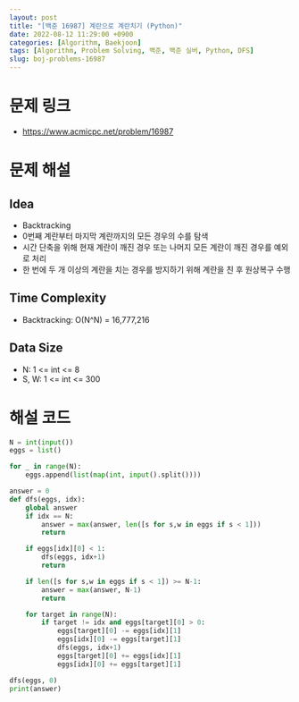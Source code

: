 ```yaml
---
layout: post
title: "[백준 16987] 계란으로 계란치기 (Python)"
date: 2022-08-12 11:29:00 +0900
categories: [Algorithm, Baekjoon]
tags: [Algorithm, Problem Solving, 백준, 백준 실버, Python, DFS]
slug: boj-problems-16987
---
```


# 문제 링크
- https://www.acmicpc.net/problem/16987

# 문제 해설

## Idea
- Backtracking
- 0번째 계란부터 마지막 계란까지의 모든 경우의 수를 탐색
- 시간 단축을 위해 현재 계란이 깨진 경우 또는 나머지 모든 계란이 깨진 경우를 예외로 처리
- 한 번에 두 개 이상의 계란을 치는 경우를 방지하기 위해 계란을 친 후 원상복구 수행

## Time Complexity
- Backtracking: O(N^N) = 16,777,216

## Data Size
- N: 1 <= int <= 8
- S, W: 1 <= int <= 300

# 해설 코드

```python
N = int(input())
eggs = list()

for _ in range(N):
    eggs.append(list(map(int, input().split())))

answer = 0
def dfs(eggs, idx):
    global answer
    if idx == N:
        answer = max(answer, len([s for s,w in eggs if s < 1]))
        return

    if eggs[idx][0] < 1:
        dfs(eggs, idx+1)
        return

    if len([s for s,w in eggs if s < 1]) >= N-1:
        answer = max(answer, N-1)
        return

    for target in range(N):
        if target != idx and eggs[target][0] > 0:
            eggs[target][0] -= eggs[idx][1]
            eggs[idx][0] -= eggs[target][1]
            dfs(eggs, idx+1)
            eggs[target][0] += eggs[idx][1]
            eggs[idx][0] += eggs[target][1]

dfs(eggs, 0)
print(answer)
```
